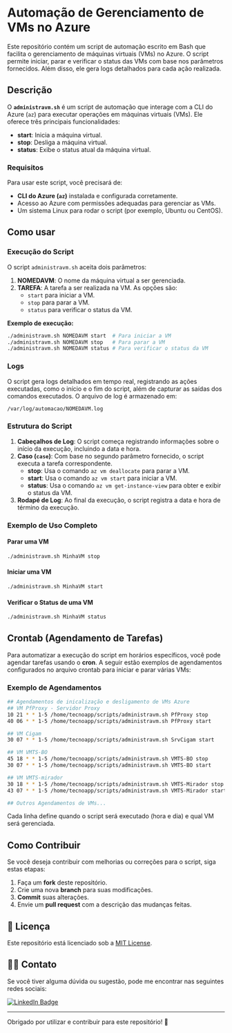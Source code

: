 # Automação de Gerenciamento de VMs no Azure

Este repositório contém um script de automação escrito em Bash que facilita o gerenciamento de máquinas virtuais (VMs) no Azure. O script permite iniciar, parar e verificar o status das VMs com base nos parâmetros fornecidos. Além disso, ele gera logs detalhados para cada ação realizada.

## Descrição

O **`administravm.sh`** é um script de automação que interage com a CLI do Azure (`az`) para executar operações em máquinas virtuais (VMs). Ele oferece três principais funcionalidades:

- **start**: Inicia a máquina virtual.
- **stop**: Desliga a máquina virtual.
- **status**: Exibe o status atual da máquina virtual.

### Requisitos

Para usar este script, você precisará de:

- **CLI do Azure (`az`)** instalada e configurada corretamente.
- Acesso ao Azure com permissões adequadas para gerenciar as VMs.
- Um sistema Linux para rodar o script (por exemplo, Ubuntu ou CentOS).

## Como usar

### Execução do Script

O script `administravm.sh` aceita dois parâmetros:

1. **NOMEDAVM**: O nome da máquina virtual a ser gerenciada.
2. **TAREFA**: A tarefa a ser realizada na VM. As opções são:
   - `start` para iniciar a VM.
   - `stop` para parar a VM.
   - `status` para verificar o status da VM.

**Exemplo de execução:**

```bash
./administravm.sh NOMEDAVM start  # Para iniciar a VM
./administravm.sh NOMEDAVM stop   # Para parar a VM
./administravm.sh NOMEDAVM status # Para verificar o status da VM
```

### Logs

O script gera logs detalhados em tempo real, registrando as ações executadas, como o início e o fim do script, além de capturar as saídas dos comandos executados. O arquivo de log é armazenado em:

```bash
/var/log/automacao/NOMEDAVM.log
```

### Estrutura do Script

1. **Cabeçalhos de Log**: O script começa registrando informações sobre o início da execução, incluindo a data e hora.
2. **Caso (`case`)**: Com base no segundo parâmetro fornecido, o script executa a tarefa correspondente.
   - **stop**: Usa o comando `az vm deallocate` para parar a VM.
   - **start**: Usa o comando `az vm start` para iniciar a VM.
   - **status**: Usa o comando `az vm get-instance-view` para obter e exibir o status da VM.
3. **Rodapé de Log**: Ao final da execução, o script registra a data e hora de término da execução.

### Exemplo de Uso Completo

#### Parar uma VM

```bash
./administravm.sh MinhaVM stop
```

#### Iniciar uma VM

```bash
./administravm.sh MinhaVM start
```

#### Verificar o Status de uma VM

```bash
./administravm.sh MinhaVM status
```

## Crontab (Agendamento de Tarefas)

Para automatizar a execução do script em horários específicos, você pode agendar tarefas usando o **cron**. A seguir estão exemplos de agendamentos configurados no arquivo crontab para iniciar e parar várias VMs:

### Exemplo de Agendamentos

```bash
## Agendamentos de inicalização e desligamento de VMs Azure
## VM PfProxy - Servidor Proxy
10 21 * * 1-5 /home/tecnoapp/scripts/administravm.sh PfProxy stop
40 06 * * 1-5 /home/tecnoapp/scripts/administravm.sh PfProxy start

## VM Cigam
30 07 * * 1-5 /home/tecnoapp/scripts/administravm.sh SrvCigam start

## VM VMTS-BO
45 18 * * 1-5 /home/tecnoapp/scripts/administravm.sh VMTS-BO stop
30 07 * * 1-5 /home/tecnoapp/scripts/administravm.sh VMTS-BO start

## VM VMTS-mirador
30 18 * * 1-5 /home/tecnoapp/scripts/administravm.sh VMTS-Mirador stop
43 07 * * 1-5 /home/tecnoapp/scripts/administravm.sh VMTS-Mirador start

## Outros Agendamentos de VMs...
```

Cada linha define quando o script será executado (hora e dia) e qual VM será gerenciada. 

## Como Contribuir

Se você deseja contribuir com melhorias ou correções para o script, siga estas etapas:

1. Faça um **fork** deste repositório.
2. Crie uma nova **branch** para suas modificações.
3. **Commit** suas alterações.
4. Envie um **pull request** com a descrição das mudanças feitas.

## 🔄 Licença

Este repositório está licenciado sob a [MIT License](LICENSE).

## 👨‍💻 Contato

Se você tiver alguma dúvida ou sugestão, pode me encontrar nas seguintes redes sociais:

<div id="badges">
  <a href = "https://linkedin.com/in/weslley-inoc%C3%AAncio-cnse-csae-cpte-ceh-trained-830601128">
    <img src="https://img.shields.io/badge/LinkedIn-blue?style=for-the-badge&logo=linkedin&logoColor=white" alt="LinkedIn Badge"/>
  </a>
</div>

---

Obrigado por utilizar e contribuir para este repositório! 🙌
